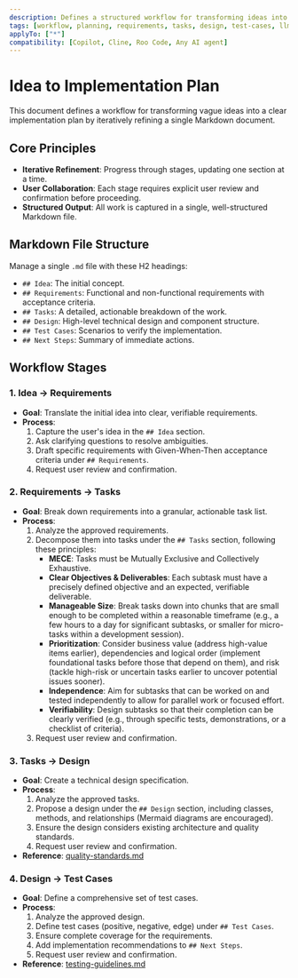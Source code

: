 ```yaml
---
description: Defines a structured workflow for transforming ideas into actionable implementation plans.
tags: [workflow, planning, requirements, tasks, design, test-cases, llm, agent]
applyTo: ["*"]
compatibility: [Copilot, Cline, Roo Code, Any AI agent]
---
```


# Idea to Implementation Plan

This document defines a workflow for transforming vague ideas into a clear implementation plan by iteratively refining a single Markdown document.

## Core Principles

- **Iterative Refinement**: Progress through stages, updating one section at a time.
- **User Collaboration**: Each stage requires explicit user review and confirmation before proceeding.
- **Structured Output**: All work is captured in a single, well-structured Markdown file.

## Markdown File Structure

Manage a single `.md` file with these H2 headings:

- `## Idea`: The initial concept.
- `## Requirements`: Functional and non-functional requirements with acceptance criteria.
- `## Tasks`: A detailed, actionable breakdown of the work.
- `## Design`: High-level technical design and component structure.
- `## Test Cases`: Scenarios to verify the implementation.
- `## Next Steps`: Summary of immediate actions.

## Workflow Stages

### 1. Idea → Requirements

- **Goal**: Translate the initial idea into clear, verifiable requirements.
- **Process**:
  1.  Capture the user's idea in the `## Idea` section.
  2.  Ask clarifying questions to resolve ambiguities.
  3.  Draft specific requirements with Given-When-Then acceptance criteria under `## Requirements`.
  4.  Request user review and confirmation.

### 2. Requirements → Tasks

- **Goal**: Break down requirements into a granular, actionable task list.
- **Process**:
  1.  Analyze the approved requirements.
  2.  Decompose them into tasks under the `## Tasks` section, following these principles:
      - **MECE**: Tasks must be Mutually Exclusive and Collectively Exhaustive.
      - **Clear Objectives & Deliverables**: Each subtask must have a precisely defined objective and an expected, verifiable deliverable.
      - **Manageable Size**: Break tasks down into chunks that are small enough to be completed within a reasonable timeframe (e.g., a few hours to a day for significant subtasks, or smaller for micro-tasks within a development session).
      - **Prioritization**: Consider business value (address high-value items earlier), dependencies and logical order (implement foundational tasks before those that depend on them), and risk (tackle high-risk or uncertain tasks earlier to uncover potential issues sooner).
      - **Independence**: Aim for subtasks that can be worked on and tested independently to allow for parallel work or focused effort.
      - **Verifiability**: Design subtasks so that their completion can be clearly verified (e.g., through specific tests, demonstrations, or a checklist of criteria).
  3.  Request user review and confirmation.

### 3. Tasks → Design

- **Goal**: Create a technical design specification.
- **Process**:
  1.  Analyze the approved tasks.
  2.  Propose a design under the `## Design` section, including classes, methods, and relationships (Mermaid diagrams are encouraged).
  3.  Ensure the design considers existing architecture and quality standards.
  4.  Request user review and confirmation.
- **Reference**: [quality-standards.md](./quality-standards.md)

### 4. Design → Test Cases

- **Goal**: Define a comprehensive set of test cases.
- **Process**:
  1.  Analyze the approved design.
  2.  Define test cases (positive, negative, edge) under `## Test Cases`.
  3.  Ensure complete coverage for the requirements.
  4.  Add implementation recommendations to `## Next Steps`.
  5.  Request user review and confirmation.
- **Reference**: [testing-guidelines.md](./testing-guidelines.md)
